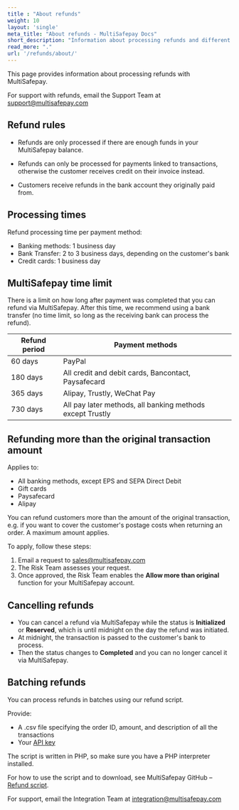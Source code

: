 ```yaml
---
title : "About refunds"
weight: 10
layout: 'single'
meta_title: "About refunds - MultiSafepay Docs"
short_description: "Information about processing refunds and different actions"
read_more: "."
url: '/refunds/about/'
---
```


This page provides information about processing refunds with MultiSafepay. 

For support with refunds, email the Support Team at <support@multisafepay.com>

## Refund rules

- Refunds are only processed if there are enough funds in your MultiSafepay balance.

- Refunds can only be processed for payments linked to transactions, otherwise the customer receives credit on their invoice instead.

- Customers receive refunds in the bank account they originally paid from.

## Processing times

Refund processing time per payment method:

- Banking methods: 1 business day 
- Bank Transfer: 2 to 3 business days, depending on the customer's bank
- Credit cards: 1 business day 

## MultiSafepay time limit

There is a limit on how long after payment was completed that you can refund via MultiSafepay. After this time, we recommend using a bank transfer (no time limit, so long as the receiving bank can process the refund).

| Refund period   | Payment methods  |
|---|---|
| 60 days | PayPal |
| 180 days | All credit and debit cards, Bancontact, Paysafecard |
| 365 days | Alipay, Trustly, WeChat Pay |
| 730 days | All pay later methods, all banking methods except Trustly |

## Refunding more than the original transaction amount
Applies to: 

- All banking methods, except EPS and SEPA Direct Debit
- Gift cards
- Paysafecard
- Alipay

You can refund customers more than the amount of the original transaction, e.g. if you want to cover the customer's postage costs when returning an order. A maximum amount applies. 

To apply, follow these steps:

1. Email a request to <sales@multisafepay.com>
2. The Risk Team assesses your request. 
3. Once approved, the Risk Team enables the **Allow more than original** function for your MultiSafepay account.

## Cancelling refunds

- You can cancel a refund via MultiSafepay while the status is **Initialized** or **Reserved**, which is until midnight on the day the refund was initiated. 
- At midnight, the transaction is passed to the customer's bank to process. 
- Then the status changes to **Completed** and you can no longer cancel it via MultiSafepay.

## Batching refunds

You can process refunds in batches using our refund script. 

Provide:

- A .csv file specifying the order ID, amount, and description of all the transactions
- Your [API key](/glossaries/multisafepay-glossary/#api-key)

The script is written in PHP, so make sure you have a PHP interpreter installed.

For how to use the script and to download, see MultiSafepay GitHub – [Refund script](https://github.com/MultiSafepay/refund-script).

For support, email the Integration Team at <integration@multisafepay.com>
